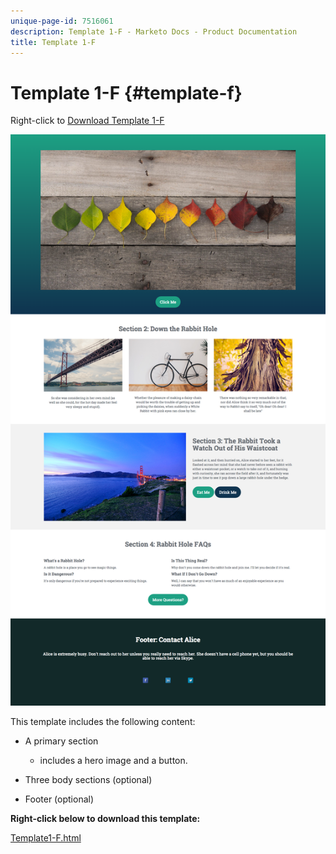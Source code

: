 ```yaml
---
unique-page-id: 7516061
description: Template 1-F - Marketo Docs - Product Documentation
title: Template 1-F
---
```


# Template 1-F {#template-f}

Right-click to [Download Template 1-F](/help/marketo/product-docs/demand-generation/landing-pages/landing-page-templates/guided-landing-page-templates/assets/Template-1F.html)

![](assets/image2015-5-29-9-3a9-3a19.png)

This template includes the following content:

* A primary section

    * includes a hero image and a button.

* Three body sections (optional)
* Footer (optional)

**Right-click below to download this template:**

[Template1-F.html](/help/marketo/product-docs/demand-generation/landing-pages/landing-page-templates/guided-landing-page-templates/assets/Template-1F.html)

